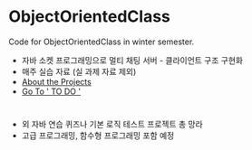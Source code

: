 # ObjectOrientedClass
Code for ObjectOrientedClass in winter semester.

- 자바 소켓 프로그래밍으로 멀티 채팅 서버 - 클라이언트 구조 구현화
- 매주 실습 자료 (실 과제 자료 제외) 
- <a href="https://github.com/Nuung/ObjectOrientedClass/tree/master/src"> About the Projects
- <a href="https://github.com/Nuung/ObjectOrientedClass/projects/1"> Go To ' TO DO ' </a>

#

- 외 자바 연습 퀴즈나 기본 로직 테스트 프로젝트 총 망라
- 고급 프로그래밍, 함수형 프로그래밍 포함 예정
